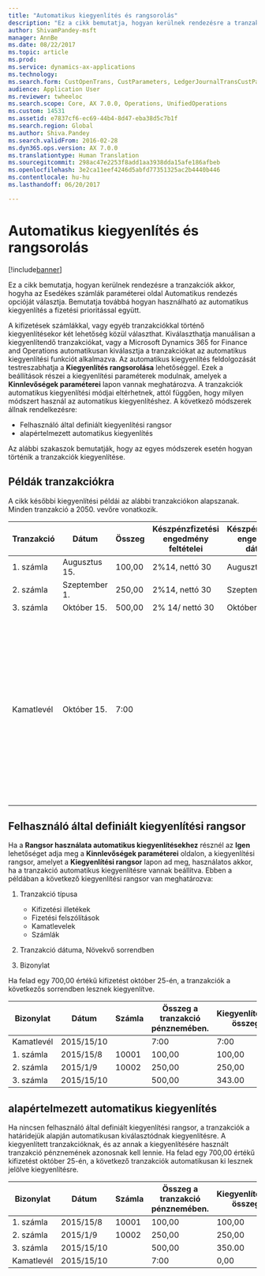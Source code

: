 ```yaml
---
title: "Automatikus kiegyenlítés és rangsorolás"
description: "Ez a cikk bemutatja, hogyan kerülnek rendezésre a tranzakciók akkor, hogyha az Esedékes számlák paraméterei oldal Automatikus rendezés opcióját választja. Bemutatja továbbá hogyan használható az automatikus kiegyenlítés a fizetési prioritással együtt."
author: ShivamPandey-msft
manager: AnnBe
ms.date: 08/22/2017
ms.topic: article
ms.prod: 
ms.service: dynamics-ax-applications
ms.technology: 
ms.search.form: CustOpenTrans, CustParameters, LedgerJournalTransCustPaym
audience: Application User
ms.reviewer: twheeloc
ms.search.scope: Core, AX 7.0.0, Operations, UnifiedOperations
ms.custom: 14531
ms.assetid: e7837cf6-ec69-44b4-8d47-eba38d5c7b1f
ms.search.region: Global
ms.author: Shiva.Pandey
ms.search.validFrom: 2016-02-28
ms.dyn365.ops.version: AX 7.0.0
ms.translationtype: Human Translation
ms.sourcegitcommit: 298ac47e2253f8add1aa3938dda15afe186afbeb
ms.openlocfilehash: 3e2ca11eef4246d5abfd77351325ac2b4440b446
ms.contentlocale: hu-hu
ms.lasthandoff: 06/20/2017

---
```


# <a name="automatic-settlement-and-prioritization"></a>Automatikus kiegyenlítés és rangsorolás

[!include[banner](../includes/banner.md)]


Ez a cikk bemutatja, hogyan kerülnek rendezésre a tranzakciók akkor, hogyha az Esedékes számlák paraméterei oldal Automatikus rendezés opcióját választja. Bemutatja továbbá hogyan használható az automatikus kiegyenlítés a fizetési prioritással együtt.

A kifizetések számlákkal, vagy egyéb tranzakciókkal történő kiegyenlítésekor két lehetőség közül választhat. Kiválaszthatja manuálisan a kiegyenlítendő tranzakciókat, vagy a Microsoft Dynamics 365 for Finance and Operations automatikusan kiválasztja a tranzakciókat az automatikus kiegyenlítési funkciót alkalmazva. Az automatikus kiegyenlítés feldolgozását testreszabhatja a **Kiegyenlítés rangsorolása** lehetőséggel. Ezek a beállítások részei a kiegyenlítési paraméterek modulnak, amelyek a **Kinnlevőségek paraméterei** lapon vannak meghatározva. A tranzakciók automatikus kiegyenlítési módjai eltérhetnek, attól függően, hogy milyen módszert használ az automatikus kiegyenlítéshez. A következő módszerek állnak rendelkezésre:

-   Felhasználó által definiált kiegyenlítési rangsor
-   alapértelmezett automatikus kiegyenlítés

Az alábbi szakaszok bemutatják, hogy az egyes módszerek esetén hogyan történik a tranzakciók kiegyenlítése.

## <a name="example-transactions"></a>Példák tranzakciókra
A cikk későbbi kiegyenlítési példái az alábbi tranzakciókon alapszanak. Minden tranzakció a 2050. vevőre vonatkozik.

| Tranzakció   | Dátum        | Összeg | Készpénzfizetési engedmény feltételei | Készpénzfizetési engedmény dátuma | Megjegyzések                                                                                                                                                                                      |
|---------------|-------------|--------|---------------------|--------------------|-----------------------------------------------------------------------------------------------------------------------------------------------------------------------------------------------|
| 1. számla     | Augusztus 15.   | 100,00 | 2%14, nettó 30        | Augusztus 29.          |                                                                                                                                                                                               |
| 2. számla     | Szeptember 1. | 250,00 | 2%14, nettó 30        | Szeptember 15.       |                                                                                                                                                                                               |
| 3. számla     | Október 15.  | 500,00 | 2% 14/ nettó 30        | Október 29.         |                                                                                                                                                                                               |
| Kamatlevél | Október 15.  | 7:00   |                     |                    | A kamatlevél az 1. és a 2. számlára vonatkozik. Az összeg kiszámolása során a 30 napja vagy annál régebben lejárt számlák esetében 2 százalékos kamat kerül felszámolásra. Példa: 0,02 × (100,00 + 250,00) = 7,00. |

## <a name="userdefined-settlement-priority"></a>Felhasználó által definiált kiegyenlítési rangsor
Ha a **Rangsor használata automatikus kiegyenlítésekhez** résznél az **Igen** lehetőséget adja meg a **Kinnlevőségek paraméterei** oldalon, a kiegyenlítési rangsor, amelyet a **Kiegyenlítési rangsor** lapon ad meg, használatos akkor, ha a tranzakció automatikus kiegyenlítésre vannak beállítva. Ebben a példában a következő kiegyenlítési rangsor van meghatározva:

1.  Tranzakció típusa
    -   Kifizetési illetékek
    -   Fizetési felszólítások
    -   Kamatlevelek
    -   Számlák

2.  Tranzakció dátuma, Növekvő sorrendben
3.  Bizonylat

Ha felad egy 700,00 értékű kifizetést október 25-én, a tranzakciók a következős sorrendben lesznek kiegyenlítve.

| Bizonylat       | Dátum       | Számla | Összeg a tranzakció pénznemében. | Kiegyenlítendő összeg | Egyenleg | Pénznem |
|---------------|------------|---------|--------------------------------|------------------|---------|----------|
| Kamatlevél | 2015/15/10 |         | 7:00                           | 7:00             | 0,00    | dollár      |
| 1. számla     | 2015/15/8  | 10001   | 100,00                         | 100,00           | 0,00    | dollár      |
| 2. számla     | 2015/1/9   | 10002   | 250,00                         | 250,00           | 0,00    | dollár      |
| 3. számla     | 2015/15/10 |         | 500,00                         | 343.00           | 157.00  | dollár      |

## <a name="default-automatic-settlement"></a>alapértelmezett automatikus kiegyenlítés
Ha nincsen felhasználó által definiált kiegyenlítési rangsor, a tranzakciók a határidejük alapján automatikusan kiválasztódnak kiegyenlítésre. A kiegyenlített tranzakcióknak, és az annak a kiegyenlítésére használt tranzakció pénznemének azonosnak kell lennie. Ha felad egy 700,00 értékű kifizetést október 25-én, a következő tranzakciók automatikusan ki lesznek jelölve kiegyenlítésre.

| Bizonylat       | Dátum       | Számla | Összeg a tranzakció pénznemében. | Kiegyenlítendő összeg | Egyenleg | Pénznem |
|---------------|------------|---------|--------------------------------|------------------|---------|----------|
| 1. számla     | 2015/15/8  | 10001   | 100,00                         | 100,00           | 0,00    | dollár      |
| 2. számla     | 2015/1/9   | 10002   | 250,00                         | 250,00           | 0,00    | dollár      |
| 3. számla     | 2015/15/10 |         | 500,00                         | 350.00           | 150,00  | dollár      |
| Kamatlevél | 2015/15/10 |         | 7:00                           | 0,00             | 0,00    | dollár      |






